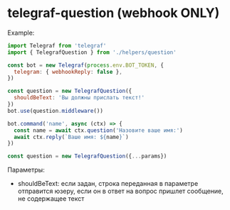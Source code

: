 # telegraf-question (webhook ONLY)
Example:

```javascript
import Telegraf from 'telegraf'
import { TelegrafQuestion } from './helpers/question'

const bot = new Telegraf(process.env.BOT_TOKEN, {
  telegram: { webhookReply: false },
})

const question = new TelegrafQuestion({
  shouldBeText: 'Вы должны прислать текст!'
})
bot.use(question.middleware())

bot.command('name', async (ctx) => {
  const name = await ctx.question('Назовите ваше имя:')
  await ctx.reply(`Ваше имя: ${name}`)
})

```

```javascript
const question = new TelegrafQuestion({...params})
```

Параметры:

- shouldBeText: если задан, строка переданная в параметре отправится юзеру, если он в ответ на вопрос пришлет сообщение, не содержащее текст
